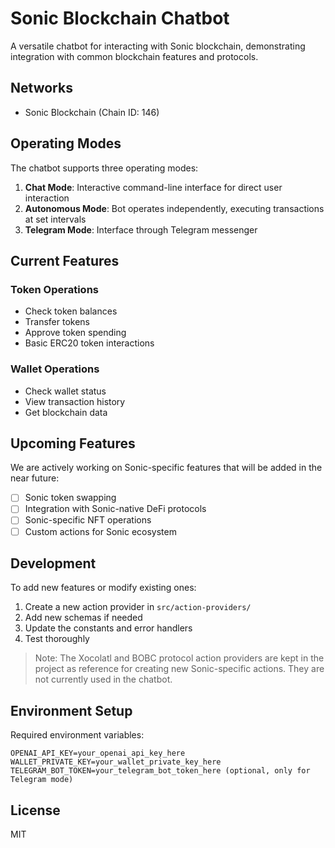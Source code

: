 # Sonic Blockchain Chatbot

A versatile chatbot for interacting with Sonic blockchain, demonstrating integration with common blockchain features and protocols.

## Networks

- Sonic Blockchain (Chain ID: 146)

## Operating Modes

The chatbot supports three operating modes:

1. **Chat Mode**: Interactive command-line interface for direct user interaction
2. **Autonomous Mode**: Bot operates independently, executing transactions at set intervals
3. **Telegram Mode**: Interface through Telegram messenger

## Current Features

### Token Operations
- Check token balances
- Transfer tokens
- Approve token spending
- Basic ERC20 token interactions

### Wallet Operations
- Check wallet status
- View transaction history
- Get blockchain data

## Upcoming Features

We are actively working on Sonic-specific features that will be added in the near future:

- [ ] Sonic token swapping
- [ ] Integration with Sonic-native DeFi protocols
- [ ] Sonic-specific NFT operations
- [ ] Custom actions for Sonic ecosystem

## Development

To add new features or modify existing ones:
1. Create a new action provider in `src/action-providers/`
2. Add new schemas if needed
3. Update the constants and error handlers
4. Test thoroughly

> Note: The Xocolatl and BOBC protocol action providers are kept in the project as reference for creating new Sonic-specific actions. They are not currently used in the chatbot.

## Environment Setup

Required environment variables:
```
OPENAI_API_KEY=your_openai_api_key_here
WALLET_PRIVATE_KEY=your_wallet_private_key_here
TELEGRAM_BOT_TOKEN=your_telegram_bot_token_here (optional, only for Telegram mode)
```

## License

MIT
